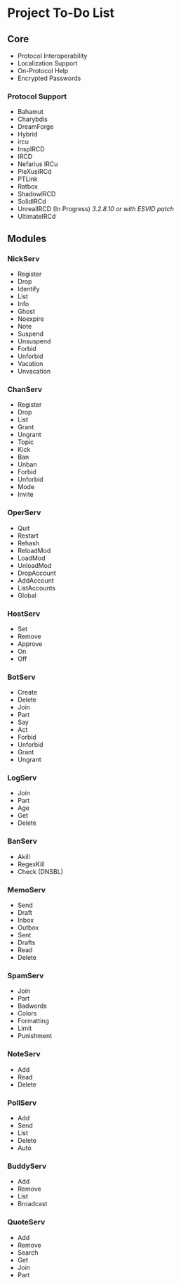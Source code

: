 # Project To-Do List

## Core

* Protocol Interoperability
* Localization Support
* On-Protocol Help
* Encrypted Passwords

### Protocol Support

* Bahamut
* Charybdis
* DreamForge
* Hybrid
* ircu
* InspIRCD
* IRCD
* Nefarius IRCu
* PleXusIRCd
* PTLink
* Ratbox
* ShadowIRCD
* SolidIRCd
* UnrealIRCD (In Progress) *3.2.8.10 or with ESVID patch*
* UltimateIRCd

## Modules

### NickServ

* Register
* Drop
* Identify
* List
* Info
* Ghost
* Noexpire
* Note
* Suspend
* Unsuspend
* Forbid
* Unforbid
* Vacation
* Unvacation

### ChanServ

* Register
* Drop
* List
* Grant
* Ungrant
* Topic
* Kick
* Ban
* Unban
* Forbid
* Unforbid
* Mode
* Invite

### OperServ

* Quit
* Restart
* Rehash
* ReloadMod
* LoadMod
* UnloadMod
* DropAccount
* AddAccount
* ListAccounts
* Global

### HostServ

* Set
* Remove
* Approve
* On
* Off

### BotServ

* Create
* Delete
* Join
* Part
* Say
* Act
* Forbid
* Unforbid
* Grant
* Ungrant

### LogServ

* Join
* Part
* Age
* Get
* Delete

### BanServ

* Akill
* RegexKill
* Check (DNSBL)

### MemoServ

* Send
* Draft
* Inbox
* Outbox
* Sent
* Drafts
* Read
* Delete

### SpamServ

* Join
* Part
* Badwords
* Colors
* Formatting
* Limit
* Punishment

### NoteServ

* Add
* Read
* Delete

### PollServ

* Add
* Send
* List
* Delete
* Auto

### BuddyServ

* Add
* Remove
* List
* Broadcast

### QuoteServ

* Add
* Remove
* Search
* Get
* Join
* Part
